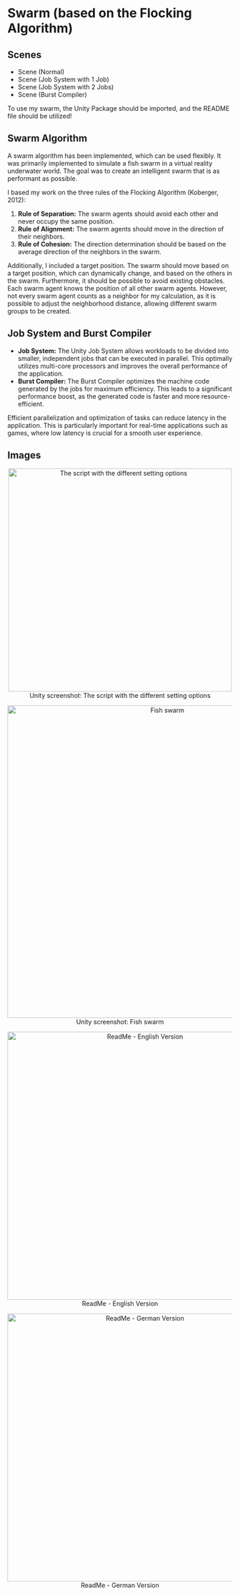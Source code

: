 # Swarm (based on the Flocking Algorithm)
  <h2>Scenes</h2>
    <ul>
        <li>Scene (Normal)</li>
        <li>Scene (Job System with 1 Job)</li>
        <li>Scene (Job System with 2 Jobs)</li>
        <li>Scene (Burst Compiler)</li>
    </ul>

  <p>To use my swarm, the Unity Package should be imported, and the README file should be utilized!</p>

  <h2>Swarm Algorithm</h2>
    <p>A swarm algorithm has been implemented, which can be used flexibly. It was primarily implemented to simulate a fish swarm in a virtual reality underwater world. The goal was to create an intelligent swarm that is as performant as possible.</p>

  <p>I based my work on the three rules of the Flocking Algorithm (Koberger, 2012):</p>
    <ol>
        <li>
            <strong>Rule of Separation:</strong> The swarm agents should avoid each other and never occupy the same position.
        </li>
        <li>
            <strong>Rule of Alignment:</strong> The swarm agents should move in the direction of their neighbors.
        </li>
        <li>
            <strong>Rule of Cohesion:</strong> The direction determination should be based on the average direction of the neighbors in the swarm.
        </li>
    </ol>

  <p>Additionally, I included a target position. The swarm should move based on a target position, which can dynamically change, and based on the others in the swarm. Furthermore, it should be possible to avoid existing obstacles. Each swarm agent knows the position of all other swarm agents. However, not every swarm agent counts as a neighbor for my calculation, as it is possible to adjust the neighborhood distance, allowing different swarm groups to be created.</p>

  <h2>Job System and Burst Compiler</h2>
    <ul>
        <li>
            <strong>Job System:</strong> The Unity Job System allows workloads to be divided into smaller, independent jobs that can be executed in parallel. This optimally utilizes multi-core processors and improves the overall performance of the application.
        </li>
        <li>
            <strong>Burst Compiler:</strong> The Burst Compiler optimizes the machine code generated by the jobs for maximum efficiency. This leads to a significant performance boost, as the generated code is faster and more resource-efficient.
        </li>
    </ul>

  <p>Efficient parallelization and optimization of tasks can reduce latency in the application. This is particularly important for real-time applications such as games, where low latency is crucial for a smooth user experience.</p>

<h2>Images</h2>
<p align="center">
  <img width="500" alt="The script with the different setting options" 
  src="https://github.com/majamichaelis/Swarm/assets/73911655/0dea7b13-08bd-42f8-8d17-f94a43a1b31a">
  <br>Unity screenshot: The script with the different setting options
</p>
<p align="center">
  <img width="700" alt="Fish swarm" src="https://github.com/majamichaelis/Swarm/assets/73911655/e219bcb7-e679-418a-84d4-ec3b736f1cb6">
  <br>Unity screenshot: Fish swarm
</p>
<p align="center">
  <img width="600" alt="ReadMe - English Version" src="https://github.com/majamichaelis/Swarm/assets/73911655/6f5bb5fd-ab75-41f1-938c-e15988b26aea">
  <br>ReadMe - English Version 
</p>

<p align="center">
   <img width="600" alt="ReadMe - German Version " src="https://github.com/majamichaelis/Swarm/assets/73911655/a0cc8462-156e-43df-b796-22da0203763c">
  <br>ReadMe - German Version 
</p>




